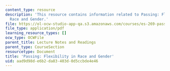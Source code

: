 ```yaml
---
content_type: resource
description: 'This resource contains information related to Passing: Flexibility in
  Race and Gender.'
file: https://ol-ocw-studio-app-qa.s3.amazonaws.com/courses/es-269-passing-flexibility-in-race-and-gender-spring-2009/aad9d98de6b2da83403d0d5ccbde4e46_MITES_269S09_lec7_Class7.pdf
file_type: application/pdf
learning_resource_types: []
ocw_type: OCWFile
parent_title: Lecture Notes and Readings
parent_type: CourseSection
resourcetype: Document
title: 'Passing: Flexibility in Race and Gender'
uid: aad9d98d-e6b2-da83-403d-0d5ccbde4e46
---
```

